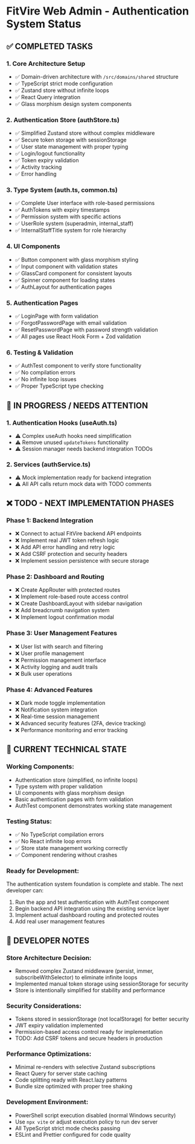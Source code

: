 # FitVire Web Admin - Authentication System Status

## ✅ COMPLETED TASKS

### 1. Core Architecture Setup
- ✅ Domain-driven architecture with `/src/domains/shared` structure
- ✅ TypeScript strict mode configuration
- ✅ Zustand store without infinite loops
- ✅ React Query integration
- ✅ Glass morphism design system components

### 2. Authentication Store (authStore.ts)
- ✅ Simplified Zustand store without complex middleware 
- ✅ Secure token storage with sessionStorage
- ✅ User state management with proper typing
- ✅ Login/logout functionality
- ✅ Token expiry validation
- ✅ Activity tracking
- ✅ Error handling

### 3. Type System (auth.ts, common.ts)
- ✅ Complete User interface with role-based permissions
- ✅ AuthTokens with expiry timestamps
- ✅ Permission system with specific actions
- ✅ UserRole system (superadmin, internal_staff)
- ✅ InternalStaffTitle system for role hierarchy

### 4. UI Components
- ✅ Button component with glass morphism styling
- ✅ Input component with validation states
- ✅ GlassCard component for consistent layouts
- ✅ Spinner component for loading states
- ✅ AuthLayout for authentication pages

### 5. Authentication Pages
- ✅ LoginPage with form validation
- ✅ ForgotPasswordPage with email validation
- ✅ ResetPasswordPage with password strength validation
- ✅ All pages use React Hook Form + Zod validation

### 6. Testing & Validation
- ✅ AuthTest component to verify store functionality
- ✅ No compilation errors
- ✅ No infinite loop issues
- ✅ Proper TypeScript type checking

## 🔄 IN PROGRESS / NEEDS ATTENTION

### 1. Authentication Hooks (useAuth.ts)
- ⚠️ Complex useAuth hooks need simplification
- ⚠️ Remove unused `updateTokens` functionality
- ⚠️ Session manager needs backend integration TODOs

### 2. Services (authService.ts)
- ⚠️ Mock implementation ready for backend integration
- ⚠️ All API calls return mock data with TODO comments

## ❌ TODO - NEXT IMPLEMENTATION PHASES

### Phase 1: Backend Integration
- ❌ Connect to actual FitVire backend API endpoints
- ❌ Implement real JWT token refresh logic
- ❌ Add API error handling and retry logic
- ❌ Add CSRF protection and security headers
- ❌ Implement session persistence with secure storage

### Phase 2: Dashboard and Routing
- ❌ Create AppRouter with protected routes
- ❌ Implement role-based route access control  
- ❌ Create DashboardLayout with sidebar navigation
- ❌ Add breadcrumb navigation system
- ❌ Implement logout confirmation modal

### Phase 3: User Management Features
- ❌ User list with search and filtering
- ❌ User profile management
- ❌ Permission management interface
- ❌ Activity logging and audit trails
- ❌ Bulk user operations

### Phase 4: Advanced Features
- ❌ Dark mode toggle implementation
- ❌ Notification system integration
- ❌ Real-time session management
- ❌ Advanced security features (2FA, device tracking)
- ❌ Performance monitoring and error tracking

## 🔧 CURRENT TECHNICAL STATE

### Working Components:
- Authentication store (simplified, no infinite loops)
- Type system with proper validation
- UI components with glass morphism design
- Basic authentication pages with form validation
- AuthTest component demonstrates working state management

### Testing Status:
- ✅ No TypeScript compilation errors
- ✅ No React infinite loop errors  
- ✅ Store state management working correctly
- ✅ Component rendering without crashes

### Ready for Development:
The authentication system foundation is complete and stable. The next developer can:
1. Run the app and test authentication with AuthTest component
2. Begin backend API integration using the existing service layer
3. Implement actual dashboard routing and protected routes
4. Add real user management features

## 📝 DEVELOPER NOTES

### Store Architecture Decision:
- Removed complex Zustand middleware (persist, immer, subscribeWithSelector) to eliminate infinite loops
- Implemented manual token storage using sessionStorage for security
- Store is intentionally simplified for stability and performance

### Security Considerations:
- Tokens stored in sessionStorage (not localStorage) for better security
- JWT expiry validation implemented
- Permission-based access control ready for implementation
- TODO: Add CSRF tokens and secure headers in production

### Performance Optimizations:
- Minimal re-renders with selective Zustand subscriptions
- React Query for server state caching
- Code splitting ready with React.lazy patterns
- Bundle size optimized with proper tree shaking

### Development Environment:
- PowerShell script execution disabled (normal Windows security)
- Use `npx vite` or adjust execution policy to run dev server
- All TypeScript strict mode checks passing
- ESLint and Prettier configured for code quality